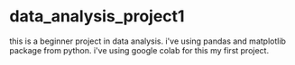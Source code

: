 # data_analysis_project1
this is a beginner project in data analysis. i've using pandas and matplotlib package from python. i've using google colab for this my first project.

